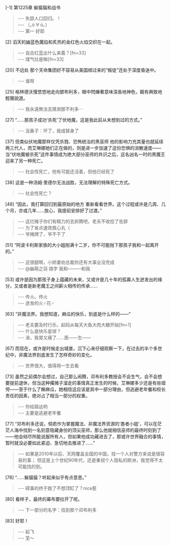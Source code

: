 
[-1] 第1225章 躲猫猫和战书
>--- 失踪人口回归。！<br>
>--- （｡ò ∀ ó｡）<br>
>--- 第一
好耶<br>

[2] 滔天的幽蓝色魔焰和炙热的金红色火焰交织在一起。
>--- 自古红蓝出什么来着？[fn=33]<br>
>--- 煤气灶是嘛[fn=33]<br>

[20] 不远处 那个天命集团好不容易从美国绑过来的“叛徒”还处于深度昏迷中。
>--- 谁呀<br>

[25] 格林德沃慢悠悠地走向鄧布利多，眼中閃爍著意味深長地神色，饒有興致地輕聲說道。
>--- 我永遠無法去猜測鄧不利多⋯<br>

[27] “……那孩子成功‘杀死’了伏地魔，这是我此前从未想到过的方式。”
>--- 没鼻子：坏了，我成替身了<br>

[37] 但类似伏地魔那样仅凭杀戮、恐怖统治的黑巫师 他的影响力充其量也就延续两三代人，而艾琳娜她们正在做的，则是进一步加速了这份恐惧的消散速度——当“伏地魔被杀死”这件事情成为绝大部分巫师的共识之后，这名凶名一时的黑魔王迎来了另一种死亡。
>--- 社会性死亡，他有可能还活着，但他已经死了<br>

[38] 这是一种汤姆·里德尔无法战胜，无法理解的特殊死亡方式。
>--- 社会性死亡？<br>

[48] “因此，我打算回归到最原始的地方 重新看看世界。这个过程或许是几周、几个月，亦或几年……放心，我提前安排好了过渡。”
>--- 这烂摊子你们有精力的去折腾吧，老夫不收拾了告辞<br>
>--- 为了省点速效救心丸（<br>
>--- 爷摊牌了，爷不干了<br>

[51] “阿波卡利斯家族的大小姐刚满十二岁，你不可能抛下那孩子我和一起离开的。”
>--- 这很甜啊，小娇妻劝总裁你还有大事业没完成<br>
>--- @幽萌之羽
错字
我和––––––和我<br>

[53] 或许是因为那孩子身上蕴藏的未来，又或许是几十年的孤寡人生迸发出的缘分，又或者是新老魔王之间薪火相传的传承……
>--- 传火。传火<br>
>--- 迸发的火♀花♂<br>

[63] “非魔法界。我想知道，麻瓜的快乐，到底是什么样的——”
>--- 老夫要及时行乐，起码从每天大鱼大肉大糖开始[fn=1]<br>
>--- 什么是快乐星球？<br>
>--- 淦，我胃又痛了……医——生——<br>

[67] 而现在，或许是时候走出城堡，沉下心来仔细观察一下，在过去的半个多世纪中，非魔法界到底发生了怎样奇妙的变化。
>--- 世界很大，值得用一生去看<br>

[73] 虽然之前偶尔会想过，自己那么闹腾，邓布利多教授会不会生气，会不会想要提前退休，但当这种撂摊子溜走的事情真正发生的时候，艾琳娜多少还是有些错愕——至于什么了解麻瓜，她相信这应该是其中一部分理由，但逃避老年餐和校长责任的因素，绝对占了相当一部分的权重。
>--- 你给路达哟<br>
>--- 主要是逃避老年餐<br>

[77] “邓布利多还说，倘若作为掌握魔法、非魔法界资源的‘愚者小姐’，可以在茫茫人海中找到一名刻意隐藏身份的顶尖巫师，那么他就相信巫师的最终时刻到了——他会倾尽所能说服所有人，但如果他成功藏进去了，那或许世界融合的事情，暂时就没必要如此紧迫、急切地去推进了……”
>--- 如果是2010年以后、天网覆盖全国的中国，找一个人对警方来说是很容易的事；
但这是上个世纪90年代，还是重视个人隐私的欧洲，我觉得不太可能找的到。<br>

[78] “……躲猫猫？听起来似乎有点意思。”
>--- 碍事的终于跑了不想顶缸了？nice惹<br>

[80] 看样子，最终的幕布要拉开了呢。
>--- 下一部分的名字：找到那个邓布利多<br>

[83] 好耶！
>--- 起飞<br>
>--- 芜～<br>
